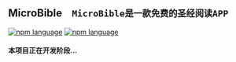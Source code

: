 
## MicroBible&nbsp;&nbsp;&nbsp;&nbsp;`MicroBible是一款免费的圣经阅读APP`
[![npm language](https://img.shields.io/badge/language-ReactNative-blue.svg)](https://github.com/LoversSZ/MicroBible)
[![npm language](https://img.shields.io/badge/database-realm-green.svg)](https://github.com/LoversSZ/MicroBible)


#### 本项目正在开发阶段...

